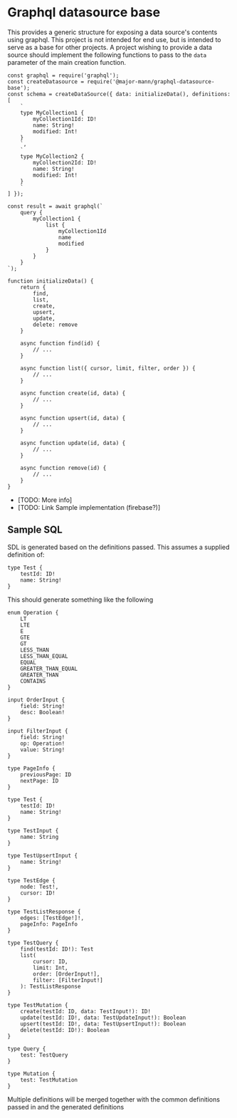 # Graphql datasource base
This provides a generic structure for exposing a data source's contents using graphql. This project is not intended
for end use, but is intended to serve as a base for other projects. A project wishing to provide a data source should
implement the following functions to pass to the `data` parameter of the main creation function.

    const graphql = require('graphql');
    const createDatasource = require('@major-mann/graphql-datasource-base');
    const schema = createDataSource({ data: initializeData(), definitions: [
        `
        type MyCollection1 {
            myCollection1Id: ID!
            name: String!
            modified: Int!
        }
        `,
        `
        type MyCollection2 {
            myCollection2Id: ID!
            name: String!
            modified: Int!
        }
        `
    ] });

    const result = await graphql(`
        query {
            myCollection1 {
                list {
                    myCollection1Id
                    name
                    modified
                }
            }
        }
    `);

    function initializeData() {
        return {
            find,
            list,
            create,
            upsert,
            update,
            delete: remove
        }

        async function find(id) {
            // ...
        }

        async function list({ cursor, limit, filter, order }) {
            // ...
        }

        async function create(id, data) {
            // ...
        }

        async function upsert(id, data) {
            // ...
        }

        async function update(id, data) {
            // ...
        }

        async function remove(id) {
            // ...
        }
    }


* [TODO: More info]
* [TODO: Link Sample implementation (firebase?)]

## Sample SQL
SDL is generated based on the definitions passed. This assumes a supplied definition of:

    type Test {
        testId: ID!
        name: String!
    }

This should generate something like the following

    enum Operation {
        LT
        LTE
        E
        GTE
        GT
        LESS_THAN
        LESS_THAN_EQUAL
        EQUAL
        GREATER_THAN_EQUAL
        GREATER_THAN
        CONTAINS
    }

    input OrderInput {
        field: String!
        desc: Boolean!
    }

    input FilterInput {
        field: String!
        op: Operation!
        value: String!
    }

    type PageInfo {
        previousPage: ID
        nextPage: ID
    }

    type Test {
        testId: ID!
        name: String!
    }

    type TestInput {
        name: String
    }

    type TestUpsertInput {
        name: String!
    }

    type TestEdge {
        node: Test!,
        cursor: ID!
    }

    type TestListResponse {
        edges: [TestEdge!]!,
        pageInfo: PageInfo
    }

    type TestQuery {
        find(testId: ID!): Test
        list(
            cursor: ID,
            limit: Int,
            order: [OrderInput!],
            filter: [FilterInput!]
        ): TestListResponse
    }

    type TestMutation {
        create(testId: ID, data: TestInput!): ID!
        update(testId: ID!, data: TestUpdateInput!): Boolean
        upsert(testId: ID!, data: TestUpsertInput!): Boolean
        delete(testId: ID!): Boolean
    }

    type Query {
        test: TestQuery
    }

    type Mutation {
        test: TestMutation
    }

Multiple definitions will be merged together with the common definitions passed in and the generated definitions